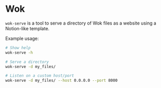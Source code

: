 # Wok

`wok-serve` is a tool to serve a directory of Wok files as a website using a Notion-like template.

Example usage:

```bash
# Show help
wok-serve -h

# Serve a directory
wok-serve -d my_files/

# Listen on a custom host/port
wok-serve -d my_files/ --host 0.0.0.0 --port 8000
```
